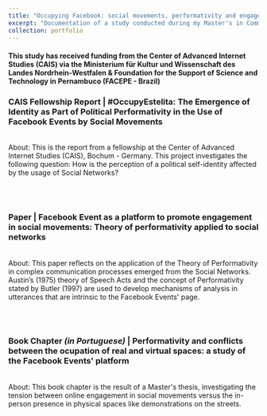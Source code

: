 ```yaml
---
title: "Occupying Facebook: social movements, performativity and engagement"
excerpt: "Documentation of a study conducted during my Master's in Communication, UFPE - Brazil, and Fellowship placement at CAIS - Germany. This research explores the use of Facebook Events by Occupy Movements in Brazil to promote engagement in demonstrations<br/><br/><img src='/images/occupy.png'>"
collection: portfolio
---
```

#### This study has received funding from the Center of Advanced Internet Studies (CAIS) via the Ministerium für Kultur und Wissenschaft des Landes Nordrhein-Westfalen & Foundation for the Support of Science and Technology in Pernambuco (FACEPE - Brazil)

### CAIS Fellowship Report | #OccupyEstelita: The Emergence of Identity as Part of Political Performativity in the Use of Facebook Events by Social Movements 
<br/>
About: This is the report from a fellowship at the Center of Advanced Internet Studies (CAIS), Bochum - Germany. This project investigates the following question: How is the perception of a political self-identity affected by the usage of Social Networks? 
<br/>

<object data="https://clippingsme-assets-1.s3.amazonaws.com/cuttingpdfs/1663946/a093d54ff97794c122d03e130960db76.pdf?" width="1000" height="1000" type='application/pdf'></object>

<br/><br/>
### Paper | Facebook Event as a platform to promote engagement in social movements: Theory of performativity applied to social networks
<br/>
About: This paper reflects on the application of the Theory of Performativity in complex communication processes emerged from the Social Networks. Austin’s (1975) theory of Speech Acts and the concept of Performativity stated by Butler (1997) are used to develop mechanisms of analysis in utterances that are intrinsic to the Facebook Events' page.
<br/>

<object data="https://caiocmello.github.io/files/artigoestelita.pdf" width="1000" height="1000" type='application/pdf'></object>

<br/><br/>
### Book Chapter <i>(in Portuguese)</i> | Performativity and conflicts between the ocupation of real and virtual spaces: a study of the Facebook Events' platform 
<br/>
About: This book chapter is the result of a Master's thesis, investigating the tension between online engagement in social movements versus the in-person presence in physical spaces like demonstrations on the streets.   
<br/>

<object data="https://repositorio.ufba.br/bitstream/ri/26089/1/MobilidadeEspacialidadesAlteridades-EDUFBA-2018.pdf" width="1000" height="1000" type='application/pdf'></object>


